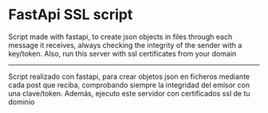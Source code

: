 # FastApi SSL script

Script made with fastapi, to create json objects in files through each message it receives, always checking the integrity of the sender with a key/token. Also, run this server with ssl certificates from your domain

--------------------------------------

Script realizado con fastapi, para crear objetos json en ficheros mediante cada post que reciba, comprobando siempre la integridad del emisor con una clave/token. Además, ejecuto este servidor con certificados ssl de tu dominio
